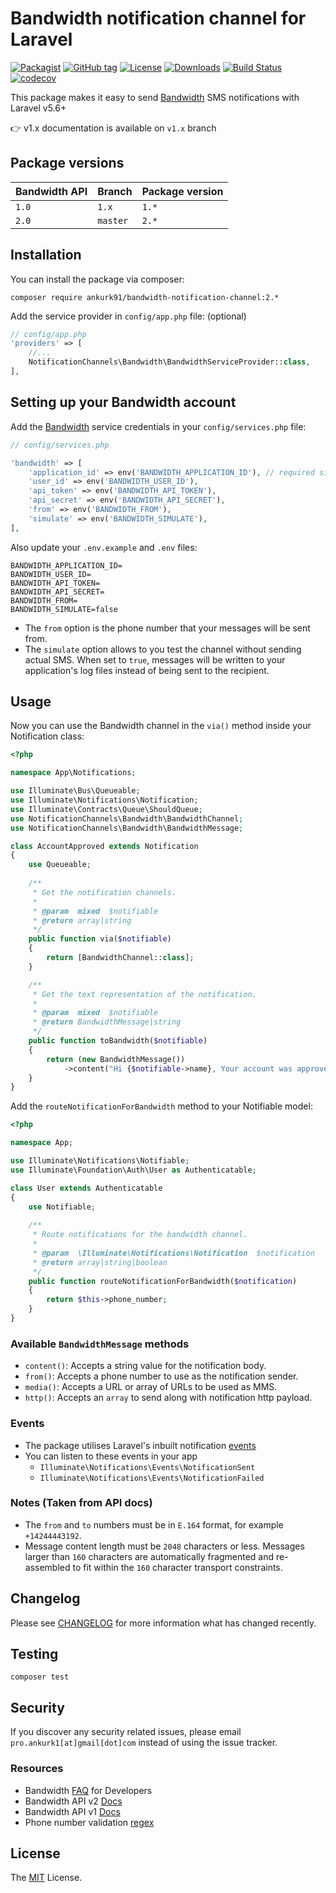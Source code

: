 # Bandwidth notification channel for Laravel

[![Packagist](https://badgen.net/packagist/v/ankurk91/bandwidth-notification-channel)](https://packagist.org/packages/ankurk91/bandwidth-notification-channel)
[![GitHub tag](https://badgen.net/github/tag/ankurk91/bandwidth-notification-channel)](https://github.com/ankurk91/bandwidth-notification-channel/releases)
[![License](https://badgen.net/packagist/license/ankurk91/bandwidth-notification-channel)](LICENSE.txt)
[![Downloads](https://badgen.net/packagist/dt/ankurk91/bandwidth-notification-channel)](https://packagist.org/packages/ankurk91/bandwidth-notification-channel/stats)
[![Build Status](https://travis-ci.com/ankurk91/bandwidth-notification-channel.svg)](https://travis-ci.com/ankurk91/bandwidth-notification-channel)
[![codecov](https://codecov.io/gh/ankurk91/bandwidth-notification-channel/branch/master/graph/badge.svg)](https://codecov.io/gh/ankurk91/bandwidth-notification-channel)

This package makes it easy to send [Bandwidth](https://www.bandwidth.com/messaging/sms-api/) SMS notifications with Laravel v5.6+

:point_right: v1.x documentation is available on `v1.x` branch

## Package versions
| Bandwidth API   | Branch   | Package version  |
|-----------------|----------|----------------- |
| `1.0`           | `1.x`    | `1.*`            |
| `2.0`           | `master` | `2.*`            |

## Installation
You can install the package via composer:
```
composer require ankurk91/bandwidth-notification-channel:2.*
```
Add the service provider in `config/app.php` file:  (optional)
```php
// config/app.php
'providers' => [
    //...
    NotificationChannels\Bandwidth\BandwidthServiceProvider::class,
],
```

## Setting up your Bandwidth account
Add the [Bandwidth](https://dev.bandwidth.com/security.html) service credentials in your `config/services.php` file:
```php
// config/services.php

'bandwidth' => [
    'application_id' => env('BANDWIDTH_APPLICATION_ID'), // required since v2
    'user_id' => env('BANDWIDTH_USER_ID'), 
    'api_token' => env('BANDWIDTH_API_TOKEN'), 
    'api_secret' => env('BANDWIDTH_API_SECRET'), 
    'from' => env('BANDWIDTH_FROM'), 
    'simulate' => env('BANDWIDTH_SIMULATE'), 
],
```
Also update your `.env.example` and `.env` files:
```
BANDWIDTH_APPLICATION_ID=
BANDWIDTH_USER_ID=
BANDWIDTH_API_TOKEN=
BANDWIDTH_API_SECRET=
BANDWIDTH_FROM=
BANDWIDTH_SIMULATE=false
```
* The `from` option is the phone number that your messages will be sent from.
* The  `simulate` option allows to you test the channel without sending actual SMS. 
When set to `true`,  messages will be written to your application's log files instead of being sent to the recipient.

## Usage
Now you can use the Bandwidth channel in the `via()` method inside your Notification class:
```php
<?php

namespace App\Notifications;

use Illuminate\Bus\Queueable;
use Illuminate\Notifications\Notification;
use Illuminate\Contracts\Queue\ShouldQueue;
use NotificationChannels\Bandwidth\BandwidthChannel;
use NotificationChannels\Bandwidth\BandwidthMessage;

class AccountApproved extends Notification
{
    use Queueable;
    
    /**
     * Get the notification channels.
     *
     * @param  mixed  $notifiable
     * @return array|string
     */
    public function via($notifiable)
    {
        return [BandwidthChannel::class];
    }

    /**
     * Get the text representation of the notification.
     *
     * @param  mixed  $notifiable
     * @return BandwidthMessage|string
     */
    public function toBandwidth($notifiable)
    {
        return (new BandwidthMessage())
            ->content("Hi {$notifiable->name}, Your account was approved!");
    }
}
```

Add the `routeNotificationForBandwidth` method to your Notifiable model:
```php
<?php

namespace App;

use Illuminate\Notifications\Notifiable;
use Illuminate\Foundation\Auth\User as Authenticatable;

class User extends Authenticatable
{
    use Notifiable;
    
    /**
     * Route notifications for the bandwidth channel.
     *
     * @param  \Illuminate\Notifications\Notification  $notification
     * @return array|string|boolean
     */
    public function routeNotificationForBandwidth($notification)
    {
        return $this->phone_number;
    }
}
```

### Available `BandwidthMessage` methods
* `content()`: Accepts a string value for the notification body.
* `from()`: Accepts a phone number to use as the notification sender.
* `media()`: Accepts a URL or array of URLs to be used as MMS.
* `http()`: Accepts an `array` to send along with notification http payload.

### Events
* The package utilises Laravel's inbuilt notification [events](https://laravel.com/docs/5.7/notifications#notification-events)
* You can listen to these events in your app
    - `Illuminate\Notifications\Events\NotificationSent`
    - `Illuminate\Notifications\Events\NotificationFailed`

### Notes (Taken from API docs)
* The `from` and `to` numbers must be in `E.164` format, for example `+14244443192`. 
* Message content length must be `2048` characters or less. Messages larger than `160` characters are automatically fragmented and re-assembled to fit within the `160` character transport constraints.

## Changelog
Please see [CHANGELOG](CHANGELOG.md) for more information what has changed recently.

## Testing
```
composer test
```

## Security
If you discover any security related issues, please email `pro.ankurk1[at]gmail[dot]com` instead of using the issue tracker.

### Resources
* Bandwidth [FAQ](https://dev.bandwidth.com/faq) for Developers
* Bandwidth API v2 [Docs](https://dev.bandwidth.com/v2-messaging/)
* Bandwidth API v1 [Docs](https://dev.bandwidth.com/ap-docs/methods/messages/postMessages.html) 
* Phone number validation [regex](https://stackoverflow.com/questions/6478875/regular-expression-matching-e-164-formatted-phone-numbers)

## License
The [MIT](https://opensource.org/licenses/MIT) License.
